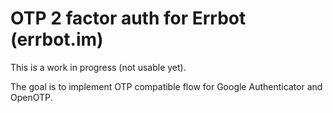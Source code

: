 # OTP 2 factor auth for Errbot (errbot.im)

This is a work in progress (not usable yet).

The goal is to implement OTP compatible flow for Google Authenticator and OpenOTP.


